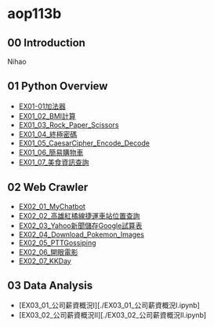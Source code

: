 # aop113b
## 00 Introduction
Nihao
## 01 Python Overview
- [EX01-01加法器](./EX01_01_加法器.ipynb)
- [EX01_02_BMI計算](./EX01_02_BMI計算.ipynb)
- [EX01_03_Rock_Paper_Scissors](./EX01_03_Rock_Paper_Scissors.ipynb)
- [EX01_04_終極密碼](./EX01_04_終極密碼.ipynb)
- [EX01_05_CaesarCipher_Encode_Decode](./EX01_05_CaesarCipher_Encode_Decode.ipynb)
- [EX01_06_簡易購物車](./EX01_06_簡易購物車.ipynb)
- [EX01_07_美食資訊查詢](./EX01_07_美食資訊查詢.ipynb)
## 02 Web Crawler
- [EX02_01_MyChatbot](./EX02_01_MyChatbot.ipynb)
- [EX02_02_高雄紅橘線捷運車站位置查詢](./EX02_02_高雄紅橘線捷運車站位置查詢.ipynb)
- [EX02_03_Yahoo新聞儲存Google試算表](./EX02_03_Yahoo新聞儲存Google試算表.ipynb)
- [EX02_04_Download_Pokemon_Images](./EX02_04_Download_Pokemon_Images.ipynb)
- [EX02_05_PTTGossiping](./EX02_05_PTTGossiping.ipynb)
- [EX02_06_開眼電影](./EX02_06_開眼電影.ipynb)
- [EX02_07_KKDay](./EX02_07_KKDay.ipynb)
## 03 Data Analysis
- [EX03_01_公司薪資概況Ⅰ][./EX03_01_公司薪資概況Ⅰ.ipynb]
- [EX03_02_公司薪資概況Ⅱ][./EX03_02_公司薪資概況Ⅱ.ipynb]
